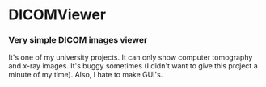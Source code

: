 # DICOMViewer
### Very simple DICOM images viewer

It's one of my university projects.
It can only show computer tomography and x-ray images.
It's buggy sometimes (I didn't want to give this project a minute of my time). Also, I hate to make GUI's.
